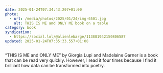 ```yaml
---
date: 2025-01-24T07:34:43.207+01:00
photo:
  - url: /media/photos/2025/01/24/img-6501.jpg
    alt: THIS IS ME and ONLY ME book on a table
category: book
syndication:
  - https://social.lol/@alienlebarge/113881942150806587
updated: 2025-01-24T07:35:33.557+01:00
---
```


“THIS IS ME and ONLY ME” by Giorgia Lupi and Madelaine Garner is a book that can be read very quickly. However, I read it four times because I find it brilliant how data can be transformed into poetry.
